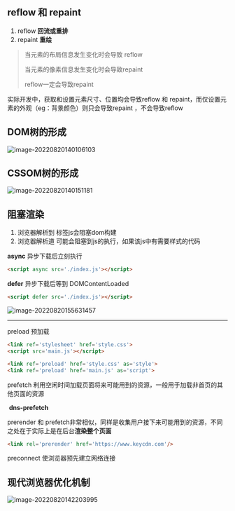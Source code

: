 ## reflow 和 repaint

1. reflow **回流或重排**
2. repaint **重绘**

> 当元素的布局信息发生变化时会导致 reflow
>
> 当元素的像素信息发生变化时会导致repaint
>
> reflow一定会导致repaint

实际开发中，获取和设置元素尺寸、位置均会导致reflow 和 repaint，而仅设置元素的外观（eg：背景颜色）则只会导致repaint ，不会导致reflow

## DOM树的形成

![image-20220820140106103](https://tva1.sinaimg.cn/large/e6c9d24egy1h5d70dbt3nj21cm0bsq51.jpg)

## CSSOM树的形成

![image-20220820140151181](https://tva1.sinaimg.cn/large/e6c9d24egy1h5d712zfpmj21ce0e4770.jpg)



## 阻塞渲染

1. 浏览器解析到<script></script> 标签js会阻塞dom构建
2. 浏览器解析道<link > 可能会阻塞到js的执行，如果该js中有需要样式的代码

**async** 异步下载后立刻执行

```html
<script async src='./index.js'></script>
```

**defer** 异步下载后等到 DOMContentLoaded

```html
<script defer src='./index.js'></script>
```



![image-20220820155631457](https://tva1.sinaimg.cn/large/e6c9d24egy1h5dacf4qt6j20vm0u0dip.jpg)

---------

preload 预加载

```html
<link ref='stylesheet' href='style.css'>
<script src='main.js'></script>

<link ref='preload' href='style.css' as='style'>
<link ref='preload' href='main.js' as='script'>
```

prefetch 利用空闲时间加载页面将来可能用到的资源，一般用于加载非首页的其他页面的资源

​					**dns-prefetch**

prerender 和 prefetch非常相似，同样是收集用户接下来可能用到的资源，不同之处在于实际上是在后台**渲染整个页面**

```html
<link rel='prerender' href='https://www.keycdn.com'/>
```



preconnect 使浏览器预先建立网络连接

## 现代浏览器优化机制

![image-20220820142203995](https://tva1.sinaimg.cn/large/e6c9d24egy1h5d7m4tsfpj21ew0kegq0.jpg)

